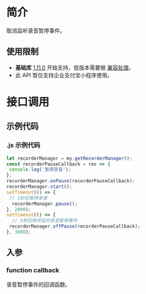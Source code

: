 
# 简介
取消监听录音暂停事件。

## 使用限制

- **基础库** [1.11.0](https://opendocs.alipay.com/mini/framework/lib) 开始支持，低版本需要做 [兼容处理](https://docs.alipay.com/mini/framework/compatibility)。
- 此 API 暂仅支持企业支付宝小程序使用。

# 接口调用

## 示例代码

### .js 示例代码
```javascript
let recorderManager = my.getRecorderManager();
const recorderPauseCallback = res => {
 console.log('暂停录音');
};
recorderManager.onPause(recorderPauseCallback);
recorderManager.start();
setTimeout(() => {
 // 2秒后暂停录音
  recorderManager.pause();
}, 2000);
setTimeout(() => {
  // 3秒后移除监听录音暂停事件
 recorderManager.offPause(recorderPauseCallback);
}, 3000);
```

## 入参

### function callback
录音暂停事件的回调函数。
